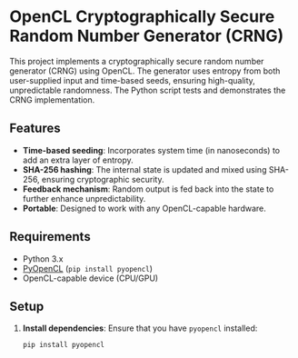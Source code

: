 # OpenCL Cryptographically Secure Random Number Generator (CRNG)

This project implements a cryptographically secure random number generator (CRNG) using OpenCL. The generator uses entropy from both user-supplied input and time-based seeds, ensuring high-quality, unpredictable randomness. The Python script tests and demonstrates the CRNG implementation.

## Features
- **Time-based seeding**: Incorporates system time (in nanoseconds) to add an extra layer of entropy.
- **SHA-256 hashing**: The internal state is updated and mixed using SHA-256, ensuring cryptographic security.
- **Feedback mechanism**: Random output is fed back into the state to further enhance unpredictability.
- **Portable**: Designed to work with any OpenCL-capable hardware.

## Requirements

- Python 3.x
- [PyOpenCL](https://pypi.org/project/pyopencl/) (`pip install pyopencl`)
- OpenCL-capable device (CPU/GPU)

## Setup

1. **Install dependencies**:
   Ensure that you have `pyopencl` installed:
   ```bash
   pip install pyopencl
